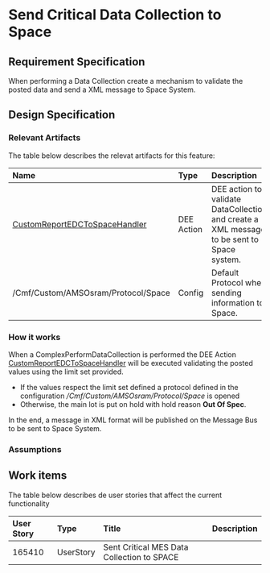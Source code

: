 # Send Critical Data Collection to Space

## Requirement Specification

When performing a Data Collection create a mechanism to validate the posted data and send a XML message to Space System.

## Design Specification

### Relevant Artifacts

The table below describes the relevat artifacts for this feature:

| Name          | Type      | Description |
| :------------ | :-------- | :---------- |
| [CustomReportEDCToSpaceHandler](/AMSOsram/techspec>artifacts>deeactions>CustomReportEDCToSpaceHandler) | DEE Action | DEE action to validate DataCollection and create a XML message to be sent to Space system. |
| /Cmf/Custom/AMSOsram/Protocol/Space | Config | Default Protocol when sending information to Space. |

### How it works

When a ComplexPerformDataCollection is performed the DEE Action [CustomReportEDCToSpaceHandler](/AMSOsram/techspec>artifacts>deeactions>CustomReportEDCToSpaceHandler) will be executed validating the posted values using the limit set provided.

- If the values respect the limit set defined a protocol defined in the configuration */Cmf/Custom/AMSOsram/Protocol/Space* is opened
- Otherwise, the main lot is put on hold with hold reason **Out Of Spec**.  

In the end, a message in XML format will be published on the Message Bus to be sent to Space System.

### Assumptions

## Work items

The table below describes de user stories that affect the current functionality

| User Story |   Type    |              Title                         | Description |
| :--------- | :-------- | :----------------------------------------- | :---------- |
| 165410     | UserStory | Sent Critical MES Data Collection to SPACE |             |
